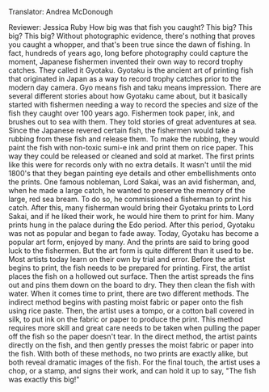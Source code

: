 

Translator: Andrea McDonough

Reviewer: Jessica Ruby
How big was that fish you caught?
This big?
This big?
This big?
Without photographic evidence,
there&#39;s nothing that proves you caught a whopper,
and that&#39;s been true since the dawn of fishing.
In fact, hundreds of years ago,
long before photography could capture the moment,
Japanese fishermen invented their own way
to record trophy catches.
They called it Gyotaku.
Gyotaku is the ancient art of printing fish
that originated in Japan
as a way to record trophy catches
prior to the modern day camera.
Gyo means fish
and taku means impression.
There are several different stories about
how Gyotaku came about,
but it basically started with fishermen
needing a way to record the species and size
of the fish they caught over 100 years ago.
Fishermen took paper, ink, and brushes
out to sea with them.
They told stories of great adventures at sea.
Since the Japanese revered certain fish,
the fishermen would take a rubbing from these fish
and release them.
To make the rubbing,
they would paint the fish with non-toxic sumi-e ink
and print them on rice paper.
This way they could be released
or cleaned and sold at market.
The first prints like this were for records only
with no extra details.
It wasn&#39;t until the mid 1800&#39;s
that they began painting eye details
and other embellishments onto the prints.
One famous nobleman, Lord Sakai, was an avid fisherman,
and, when he made a large catch,
he wanted to preserve the memory
of the large, red sea bream.
To do so, he commissioned a fisherman to print his catch.
After this, many fisherman would bring
their Gyotaku prints to Lord Sakai,
and if he liked their work,
he would hire them to print for him.
Many prints hung in the palace during the Edo period.
After this period, Gyotaku was not as popular
and began to fade away.
Today, Gyotaku has become a popular art form,
enjoyed by many.
And the prints are said to bring good luck to the fishermen.
But the art form is quite different than it used to be.
Most artists today learn on their own by trial and error.
Before the artist begins to print,
the fish needs to be prepared for printing.
First, the artist places the fish
on a hollowed out surface.
Then the artist spreads the fins out
and pins them down on the board to dry.
They then clean the fish with water.
When it comes time to print,
there are two different methods.
The indirect method begins with pasting moist fabric or paper
onto the fish using rice paste.
Then, the artist uses a tompo,
or a cotton ball covered in silk,
to put ink on the fabric or paper to produce the print.
This method requires more skill
and great care needs to be taken
when pulling the paper off the fish
so the paper doesn&#39;t tear.
In the direct method,
the artist paints directly on the fish,
and then gently presses the moist fabric or paper into the fish.
With both of these methods,
no two prints are exactly alike,
but both reveal dramatic images of the fish.
For the final touch,
the artist uses a chop, or a stamp,
and signs their work,
and can hold it up to say,
&quot;The fish was exactly this big!&quot;
